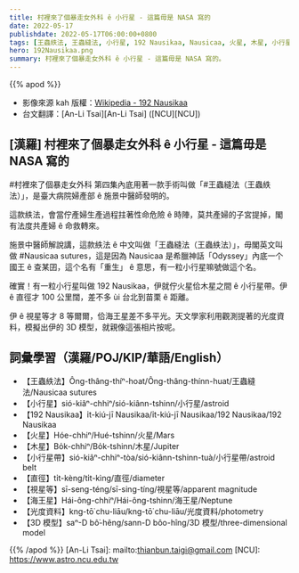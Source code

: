 ```yaml
---
title: 村裡來了個暴走女外科 ê 小行星 - 這篇毋是 NASA 寫的
date: 2022-05-17
publishdate: 2022-05-17T06:00:00+0800
tags: [王蟲紩法, 王蟲縫法, 小行星, 192 Nausikaa, Nausicaa, 火星, 木星, 小行星帶, 直徑, 視星等, 海王星, 光度資料, 3D 模型]
hero: 192Nausikaa.png
summary: 村裡來了個暴走女外科 ê 小行星 - 這篇毋是 NASA 寫的。
---
```


{{% apod %}}

- 影像來源 kah 版權：[Wikipedia - 192 Nausikaa][wiki]
- 台文翻譯：[An-Li Tsai][An-Li Tsai] ([NCU][NCU])

## [漢羅] 村裡來了個暴走女外科 ê 小行星 - 這篇毋是 NASA 寫的

\#村裡來了個暴走女外科 第四集內底用著一款手術叫做「#王蟲縫法（王蟲紩法）」，是臺大病院婦產部 ê 施景中醫師發明的。

這款紩法，會當佇產婦生產過程拄著性命危險 ê 時陣，莫共產婦的子宮提掉，閣有法度共產婦 ê 命救轉來。

施景中醫師解說講，這款紩法 ê 中文叫做「王蟲縫法（王蟲紩法）」，毋閣英文叫做 #Nausicaa sutures，這是因為 Nausicaa 是希臘神話「Odyssey」內底一个國王 ê 查某囝，這个名有「重生」 ê 意思，有一粒小行星嘛號做這个名。

確實！有一粒小行星叫做 192 Nausikaa，伊就佇火星佮木星之間 ê 小行星帶。伊 ê 直徑才 100 公里闊，差不多 ùi 台北到苗栗 ê 距離。

伊 ê 視星等才 8 等爾爾，佮海王星差不多平光。天文學家利用觀測提著的光度資料，模擬出伊的 3D 模型，就親像這張相片按呢。


## 詞彙學習（漢羅/POJ/KIP/華語/English）
- 【王蟲紩法】Ông-thâng-thíⁿ-hoat/Ông-thâng-thínn-huat/王蟲縫法/Nausicaa sutures
- 【小行星】sió-kiâⁿ-chhiⁿ/sió-kiânn-tshinn/小行星/astroid
- 【192 Nausikaa】i̍t-kiú-jī Nausikaa/i̍t-kiú-jī Nausikaa/192 Nausikaa/192 Nausikaa
- 【火星】Hóe-chhiⁿ/Hué-tshinn/火星/Mars
- 【木星】Bo̍k-chhiⁿ/Bo̍k-tshinn/木星/Jupiter
- 【小行星帶】sió-kiâⁿ-chhiⁿ-tòa/sió-kiânn-tshinn-tuà/小行星帶/astroid belt
- 【直徑】ti̍t-kèng/ti̍t-kìng/直徑/diameter
- 【視星等】sī-seng-téng/sī-sing-tíng/視星等/apparent magnitude
- 【海王星】Hái-ông-chhiⁿ/Hái-ông-tshinn/海王星/Neptune
- 【光度資料】kng-tō͘ chu-liāu/kng-tō͘ chu-liāu/光度資料/photometry
- 【3D 模型】saⁿ-D bô͘-hêng/sann-D bôo-hîng/3D 模型/three-dimensional model

{{% /apod %}}
[An-Li Tsai]: mailto:thianbun.taigi@gmail.com
[NCU]: https://www.astro.ncu.edu.tw

[wiki]: https://en.wikipedia.org/wiki/192_Nausikaa
